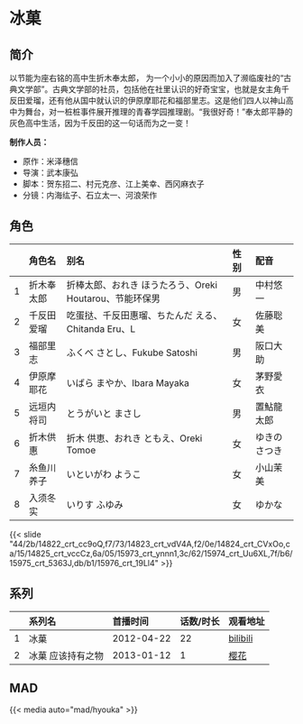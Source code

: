# 冰菓


## 简介

以节能为座右铭的高中生折木奉太郎， 为一个小小的原因而加入了濒临废社的“古典文学部”。古典文学部的社员，包括他在社里认识的好奇宝宝，也就是女主角千反田爱瑠，还有他从国中就认识的伊原摩耶花和福部里志。这是他们四人以神山高中为舞台，对一桩桩事件展开推理的青春学园推理剧。“我很好奇！”奉太郎平静的灰色高中生活，因为千反田的这一句话而为之一变！

**制作人员：**
- 原作：米泽穗信
- 导演：武本康弘
- 脚本：贺东招二、村元克彦、江上美幸、西冈麻衣子
- 分镜：内海纮子、石立太一、河浪荣作

## 角色

|     |   角色名   |   别名  | 性别 |  配音  |
|:--- |:------  |:----      |:---  |:--   |
| 1 | 折木奉太郎 | 折棒太郎、おれき ほうたろう、Oreki Houtarou、节能环保男 | 男 | 中村悠一 |
| 2 | 千反田爱瑠 | 吃蛋挞、千反田惠瑠、ちたんだ える、Chitanda Eru、L | 女 | 佐藤聡美 |
| 3 | 福部里志 | ふくべ さとし、Fukube Satoshi | 男 | 阪口大助 |
| 4 | 伊原摩耶花 | いばら まやか、Ibara Mayaka | 女 | 茅野愛衣 |
| 5 | 远垣内将司 | とうがいと まさし | 男 | 置鮎龍太郎 |
| 6 | 折木供惠 | 折木 供恵、おれき ともえ、Oreki Tomoe | 女 | ゆきのさつき |
| 7 | 糸鱼川养子 | いといがわ ようこ | 女 | 小山茉美 |
| 8 | 入须冬实 | いりす ふゆみ | 女 | ゆかな |

{{< slide "44/2b/14822_crt_cc9oQ,f7/73/14823_crt_vdV4A,f2/0e/14824_crt_CVxOo,ca/15/14825_crt_vccCz,6a/05/15973_crt_ynnn1,3c/62/15974_crt_Uu6XL,7f/b6/15975_crt_5363J,db/b1/15976_crt_19Ll4" >}}

## 系列

|     | 系列名       | 首播时间       | 话数/时长 | 观看地址                                                      |
|:----|:----------|:-----------|:------|:----------------------------------------------------------|
| 1   | 冰菓        | 2012-04-22 | 22    | [bilibili](https://www.bilibili.com/bangumi/play/ep84776) |
| 2   | 冰菓 应该持有之物 | 2013-01-12 | 1     | [樱花](https://www.yhdmp.live/vp/12089-2-10.html)           |


## MAD

{{< media  auto="mad/hyouka"  >}}
